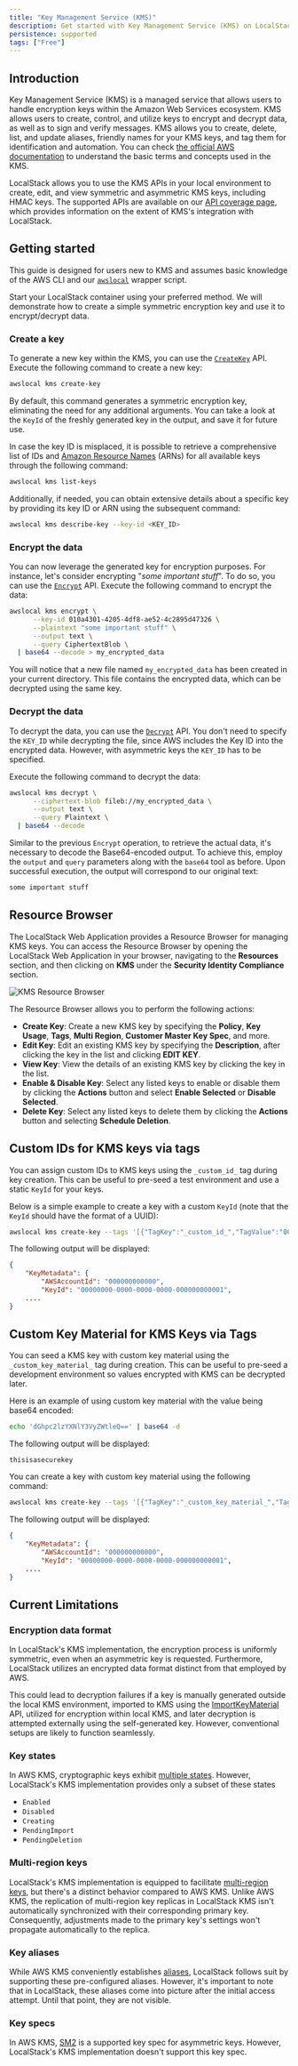 ```yaml
---
title: "Key Management Service (KMS)"
description: Get started with Key Management Service (KMS) on LocalStack
persistence: supported
tags: ["Free"]
---
```


## Introduction

Key Management Service (KMS) is a managed service that allows users to handle encryption keys within the Amazon Web Services ecosystem.
KMS allows users to create, control, and utilize keys to encrypt and decrypt data, as well as to sign and verify messages.
KMS allows you to create, delete, list, and update aliases, friendly names for your KMS keys, and tag them for identification and automation.
You can check [the official AWS documentation](https://docs.aws.amazon.com/kms/latest/developerguide/concepts.html) to understand the basic terms and concepts used in the KMS.

LocalStack allows you to use the KMS APIs in your local environment to create, edit, and view symmetric and asymmetric KMS keys, including HMAC keys.
The supported APIs are available on our [API coverage page](), which provides information on the extent of KMS's integration with LocalStack.

## Getting started

This guide is designed for users new to KMS and assumes basic knowledge of the AWS CLI and our [`awslocal`](https://github.com/localstack/awscli-local) wrapper script.

Start your LocalStack container using your preferred method.
We will demonstrate how to create a simple symmetric encryption key and use it to encrypt/decrypt data.

### Create a key

To generate a new key within the KMS, you can use the [`CreateKey`](https://docs.aws.amazon.com/kms/latest/APIReference/API_CreateKey.html) API.
Execute the following command to create a new key:

```bash
awslocal kms create-key
```

By default, this command generates a symmetric encryption key, eliminating the need for any additional arguments.
You can take a look at the `KeyId` of the freshly generated key in the output, and save it for future use.

In case the key ID is misplaced, it is possible to retrieve a comprehensive list of IDs and [Amazon Resource Names](https://docs.aws.amazon.com/general/latest/gr/aws-arns-and-namespaces.html) (ARNs) for all available keys through the following command:

```bash
awslocal kms list-keys
```

Additionally, if needed, you can obtain extensive details about a specific key by providing its key ID or ARN using the subsequent command:

```bash
awslocal kms describe-key --key-id <KEY_ID>
```

### Encrypt the data

You can now leverage the generated key for encryption purposes.
For instance, let's consider encrypting "_some important stuff_".
To do so, you can use the [`Encrypt`](https://docs.aws.amazon.com/kms/latest/APIReference/API_Encrypt.html) API.
Execute the following command to encrypt the data:

```bash
awslocal kms encrypt \
      --key-id 010a4301-4205-4df8-ae52-4c2895d47326 \
      --plaintext "some important stuff" \
      --output text \
      --query CiphertextBlob \
  | base64 --decode > my_encrypted_data
```

You will notice that a new file named `my_encrypted_data` has been created in your current directory.
This file contains the encrypted data, which can be decrypted using the same key.

### Decrypt the data

To decrypt the data, you can use the [`Decrypt`](https://docs.aws.amazon.com/kms/latest/APIReference/API_Decrypt.html) API.
You don't need to specify the `KEY_ID` while decrypting the file, since AWS includes the Key ID into the encrypted data.
However, with asymmetric keys the `KEY_ID` has to be specified.

Execute the following command to decrypt the data:

```bash
awslocal kms decrypt \
      --ciphertext-blob fileb://my_encrypted_data \
      --output text \
      --query Plaintext \
  | base64 --decode
```

Similar to the previous `Encrypt` operation, to retrieve the actual data, it's necessary to decode the Base64-encoded output.
To achieve this, employ the `output` and `query` parameters along with the `base64` tool as before.
Upon successful execution, the output will correspond to our original text:

```sh
some important stuff
```

## Resource Browser

The LocalStack Web Application provides a Resource Browser for managing KMS keys.
You can access the Resource Browser by opening the LocalStack Web Application in your browser, navigating to the **Resources** section, and then clicking on **KMS** under the **Security Identity Compliance** section.

![KMS Resource Browser](/images/aws/kms-resource-browser.png)

The Resource Browser allows you to perform the following actions:

- **Create Key**: Create a new KMS key by specifying the **Policy**, **Key Usage**, **Tags**, **Multi Region**, **Customer Master Key Spec**, and more.
- **Edit Key**: Edit an existing KMS key by specifying the **Description**, after clicking the key in the list and clicking **EDIT KEY**.
- **View Key**: View the details of an existing KMS key by clicking the key in the list.
- **Enable & Disable Key**: Select any listed keys to enable or disable them by clicking the **Actions** button and select **Enable Selected** or **Disable Selected**.
- **Delete Key**: Select any listed keys to delete them by clicking the **Actions** button and selecting **Schedule Deletion**.

## Custom IDs for KMS keys via tags

You can assign custom IDs to KMS keys using the `_custom_id_` tag during key creation.
This can be useful to pre-seed a test environment and use a static `KeyId` for your keys.

Below is a simple example to create a key with a custom `KeyId` (note that the `KeyId` should have the format of a UUID):

```bash
awslocal kms create-key --tags '[{"TagKey":"_custom_id_","TagValue":"00000000-0000-0000-0000-000000000001"}]'
```

The following output will be displayed:

```json
{
    "KeyMetadata": {
        "AWSAccountId": "000000000000",
        "KeyId": "00000000-0000-0000-0000-000000000001",
    ....
}
```

## Custom Key Material for KMS Keys via Tags

You can seed a KMS key with custom key material using the `_custom_key_material_` tag during creation.
This can be useful to pre-seed a development environment so values encrypted with KMS can be decrypted later.

Here is an example of using custom key material with the value being base64 encoded:

```bash
echo 'dGhpc2lzYXNlY3VyZWtleQ==' | base64 -d
```

The following output will be displayed:

```text
thisisasecurekey
```

You can create a key with custom key material using the following command:

```bash
awslocal kms create-key --tags '[{"TagKey":"_custom_key_material_","TagValue":"dGhpc2lzYXNlY3VyZWtleQ=="}]'
```

The following output will be displayed:

```json
{
    "KeyMetadata": {
        "AWSAccountId": "000000000000",
        "KeyId": "00000000-0000-0000-0000-000000000001",
    ....
}
```

## Current Limitations

### Encryption data format

In LocalStack's KMS implementation, the encryption process is uniformly symmetric, even when an asymmetric key is requested.
Furthermore, LocalStack utilizes an encrypted data format distinct from that employed by AWS.

This could lead to decryption failures if a key is manually generated outside the local KMS environment, imported to KMS using the [ImportKeyMaterial](https://docs.aws.amazon.com/kms/latest/APIReference/API_ImportKeyMaterial.html) API, utilized for encryption within local KMS, and later decryption is attempted externally using the self-generated key.
However, conventional setups are likely to function seamlessly.

### Key states

In AWS KMS, cryptographic keys exhibit [multiple states](https://docs.aws.amazon.com/kms/latest/developerguide/key-state.html).
However, LocalStack's KMS implementation provides only a subset of these states

- `Enabled`
- `Disabled`
- `Creating`
- `PendingImport`
- `PendingDeletion`

### Multi-region keys

LocalStack's KMS implementation is equipped to facilitate [multi-region keys](https://docs.aws.amazon.com/kms/latest/developerguide/multi-region-keys-overview.html), but there's a distinct behavior compared to AWS KMS.
Unlike AWS KMS, the replication of multi-region key replicas in LocalStack KMS isn't automatically synchronized with their corresponding primary key.
Consequently, adjustments made to the primary key's settings won't propagate automatically to the replica.

### Key aliases

While AWS KMS conveniently establishes [aliases](https://docs.aws.amazon.com/kms/latest/developerguide/kms-alias.html), LocalStack follows suit by supporting these pre-configured aliases.
However, it's important to note that in LocalStack, these aliases come into picture after the initial access attempt.
Until that point, they are not visible.

### Key specs

In AWS KMS, [SM2](https://docs.aws.amazon.com/kms/latest/developerguide/asymmetric-key-specs.html#key-spec-sm:~:text=the%20message%20digest.-,SM2%20key%20spec%20(China%20Regions%20only),-The%20SM2%20key) is a supported key spec for asymmetric keys.
However, LocalStack's KMS implementation doesn't support this key spec.
